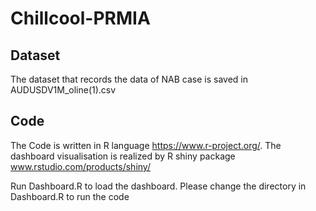# Chillcool-PRMIA
## Dataset
The dataset that records the data of NAB case is saved in AUDUSDV1M_oline(1).csv
## Code
The Code is written in R language https://www.r-project.org/. The dashboard visualisation is realized by R shiny package www.rstudio.com/products/shiny/

Run Dashboard.R to load the dashboard. Please change the directory in Dashboard.R to run the code
